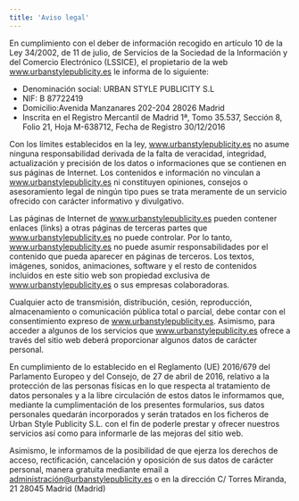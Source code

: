 ```yaml
---
title: 'Aviso legal'
---
```


En cumplimiento con el deber de información recogido en artículo 10 de la Ley 34/2002, de 11 de julio, de Servicios de la Sociedad de la Información y del Comercio Electrónico (LSSICE), el propietario de la web www.urbanstylepublicity.es le informa de lo siguiente:

* Denominación social: URBAN STYLE PUBLICITY S.L
* NIF: B 87722419
* Domicilio:Avenida Manzanares 202-204 28026 Madrid
* Inscrita en el Registro Mercantil de Madrid 1ª, Tomo 35.537, Sección 8, Folio 21, Hoja M-638712, Fecha de Registro 30/12/2016

Con los límites establecidos en la ley, www.urbanstylepublicity.es no asume ninguna responsabilidad derivada de la falta de veracidad, integridad, actualización y precisión de los datos o informaciones que se contienen en sus páginas de Internet. Los contenidos e información no vinculan a www.urbanstylepublicity.es ni constituyen opiniones, consejos o asesoramiento legal de ningún tipo pues se trata meramente de un servicio ofrecido con carácter informativo y divulgativo.

Las páginas de Internet de www.urbanstylepublicity.es pueden contener enlaces (links) a otras páginas de terceras partes que www.urbanstylepublicity.es no puede controlar. Por lo tanto, www.urbanstylepublicity.es no puede asumir responsabilidades por el contenido que pueda aparecer en páginas de terceros. Los textos, imágenes, sonidos, animaciones, software y el resto de contenidos incluidos en este sitio web son propiedad exclusiva de www.urbanstylepublicity.es o sus empresas colaboradoras.

Cualquier acto de transmisión, distribución, cesión, reproducción, almacenamiento o comunicación pública total o parcial, debe contar con el consentimiento expreso de www.urbanstylepublicity.es. Asimismo, para acceder a algunos de los servicios que www.urbanstylepublicity.es ofrece a través del sitio web deberá proporcionar algunos datos de carácter personal.

En cumplimiento de lo establecido en el Reglamento (UE) 2016/679 del Parlamento Europeo y del Consejo, de 27 de abril de 2016, relativo a la protección de las personas físicas en lo que respecta al tratamiento de datos personales y a la libre circulación de estos datos le informamos que, mediante la cumplimentación de los presentes formularios, sus datos personales quedarán incorporados y serán tratados en los ficheros de Urban Style Publicity S.L. con el fin de poderle prestar y ofrecer nuestros servicios así como para informarle de las mejoras del sitio web.

Asimismo, le informamos de la posibilidad de que ejerza los derechos de acceso, rectificación, cancelación y oposición de sus datos de carácter personal, manera gratuita mediante email a administración@urbanstylepublicity.es o en la dirección C/ Torres Miranda, 21 28045 Madrid (Madrid)